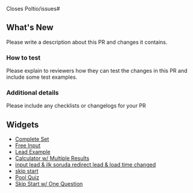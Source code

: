 Closes Poltio/issues# 

## What's New 

Please write a description about this PR and changes it contains. 

### How to test 

Please explain to reviewers how they can test the changes in this PR and include some test examples. 

### Additional details 

Please include any checklists or changelogs for your PR 

## Widgets
- [Complete Set]({{%widget-host-url%}}/widget/913eb3f7a1d5)
- [Free Input]({{%widget-host-url%}}/widget/ef8a4714-5bf7-4ae5-87f6-994400f5cb4c)
- [Lead Example]({{%widget-host-url%}}/widget/8296d47bd7e3)
- [Calculator w/ Multiple Results]({{%widget-host-url%}}/widget/e2b3e203-65df-4bb1-a3ae-93d6fa823426)
- [input lead & ilk soruda redirect lead & load time changed]({{%widget-host-url%}}/widget/9faef9ac-104e-42fd-b96d-9277a35ad8c4)
- [skip start]({{%widget-host-url%}}/widget/c1d2dee2-cf3d-401d-bf4b-7ca23c9eafea )
- [Pool Quiz]({{%widget-host-url%}}/widget/973b9b72-ea64-4380-be36-292fd508a159)
- [Skip Start w/ One Question]({{%widget-host-url%}}/fceeecec-3ecc-439c-b594-96c9fd537402)